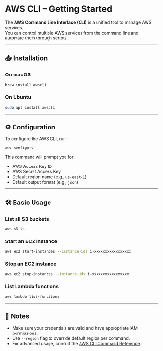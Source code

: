 
# AWS CLI – Getting Started

The **AWS Command Line Interface (CLI)** is a unified tool to manage AWS services.  
You can control multiple AWS services from the command line and automate them through scripts.

---

## 📥 Installation

### On macOS

```bash
brew install awscli
````

### On Ubuntu

```bash
sudo apt install awscli
```

---

## ⚙️ Configuration

To configure the AWS CLI, run:

```bash
aws configure
```

This command will prompt you for:

* AWS Access Key ID
* AWS Secret Access Key
* Default region name (e.g., `us-east-1`)
* Default output format (e.g., `json`)

---

## 🛠️ Basic Usage

### List all S3 buckets

```bash
aws s3 ls
```

### Start an EC2 instance

```bash
aws ec2 start-instances --instance-ids i-xxxxxxxxxxxxxxxxx
```

### Stop an EC2 instance

```bash
aws ec2 stop-instances --instance-ids i-xxxxxxxxxxxxxxxxx
```

### List Lambda functions

```bash
aws lambda list-functions
```

---

## 🧪 Notes

* Make sure your credentials are valid and have appropriate IAM permissions.
* Use `--region` flag to override default region per command.
* For advanced usage, consult the [AWS CLI Command Reference](https://docs.aws.amazon.com/cli/latest/index.html).

```
